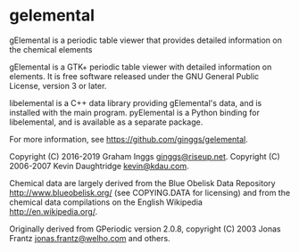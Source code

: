 # gelemental
gElemental is a periodic table viewer that provides detailed information on the chemical elements



gElemental is a GTK+ periodic table viewer with detailed information on
elements. It is free software released under the GNU General Public License,
version 3 or later.

libelemental is a C++ data library providing gElemental's data, and is installed
with the main program. pyElemental is a Python binding for libelemental, and is
available as a separate package.

For more information, see <https://github.com/ginggs/gelemental>.

Copyright (C) 2016-2019 Graham Inggs <ginggs@riseup.net>.
Copyright (C) 2006-2007 Kevin Daughtridge <kevin@kdau.com>.

Chemical data are largely derived from the Blue Obelisk Data Repository
<http://www.blueobelisk.org/> (see COPYING.DATA for licensing) and from the
chemical data compilations on the English Wikipedia <http://en.wikipedia.org/>.

Originally derived from GPeriodic version 2.0.8, copyright (C) 2003 Jonas Frantz
<jonas.frantz@welho.com> and others.
